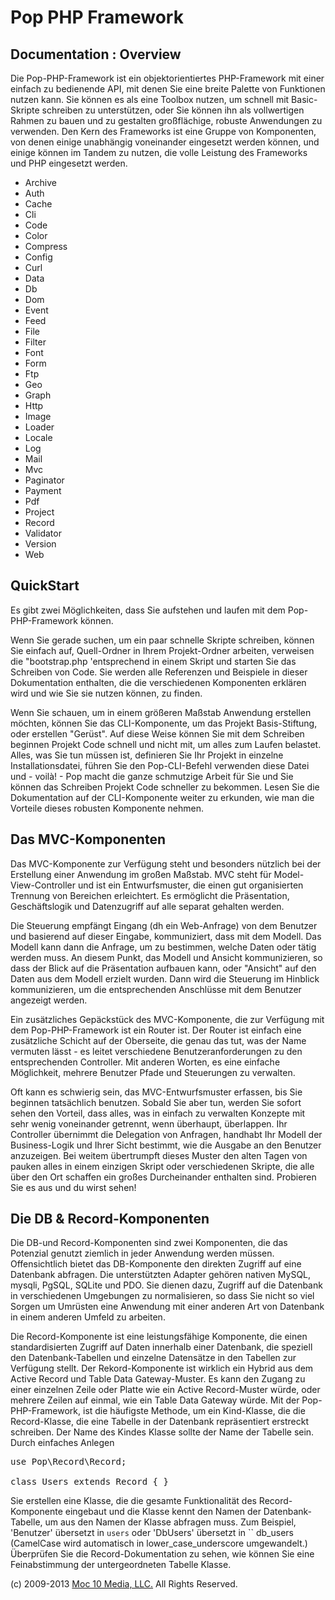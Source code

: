 Pop PHP Framework
=================

Documentation : Overview
------------------------

Die Pop-PHP-Framework ist ein objektorientiertes PHP-Framework mit einer einfach zu bedienende API, mit denen Sie eine breite Palette von Funktionen nutzen kann. Sie können es als eine Toolbox nutzen, um schnell mit Basic-Skripte schreiben zu unterstützen, oder Sie können ihn als vollwertigen Rahmen zu bauen und zu gestalten großflächige, robuste Anwendungen zu verwenden. Den Kern des Frameworks ist eine Gruppe von Komponenten, von denen einige unabhängig voneinander eingesetzt werden können, und einige können im Tandem zu nutzen, die volle Leistung des Frameworks und PHP eingesetzt werden.

* Archive
* Auth
* Cache
* Cli
* Code
* Color
* Compress
* Config
* Curl
* Data
* Db
* Dom
* Event
* Feed
* File
* Filter
* Font
* Form
* Ftp
* Geo
* Graph
* Http
* Image
* Loader
* Locale
* Log
* Mail
* Mvc
* Paginator
* Payment
* Pdf
* Project
* Record
* Validator
* Version
* Web

QuickStart
----------

Es gibt zwei Möglichkeiten, dass Sie aufstehen und laufen mit dem Pop-PHP-Framework können.

Wenn Sie gerade suchen, um ein paar schnelle Skripte schreiben, können Sie einfach auf, Quell-Ordner in Ihrem Projekt-Ordner arbeiten, verweisen die "bootstrap.php 'entsprechend in einem Skript und starten Sie das Schreiben von Code. Sie werden alle Referenzen und Beispiele in dieser Dokumentation enthalten, die die verschiedenen Komponenten erklären wird und wie Sie sie nutzen können, zu finden.

Wenn Sie schauen, um in einem größeren Maßstab Anwendung erstellen möchten, können Sie das CLI-Komponente, um das Projekt Basis-Stiftung, oder erstellen "Gerüst". Auf diese Weise können Sie mit dem Schreiben beginnen Projekt Code schnell und nicht mit, um alles zum Laufen belastet. Alles, was Sie tun müssen ist, definieren Sie Ihr Projekt in einzelne Installationsdatei, führen Sie den Pop-CLI-Befehl verwenden diese Datei und - voilà! - Pop macht die ganze schmutzige Arbeit für Sie und Sie können das Schreiben Projekt Code schneller zu bekommen. Lesen Sie die Dokumentation auf der CLI-Komponente weiter zu erkunden, wie man die Vorteile dieses robusten Komponente nehmen.

Das MVC-Komponenten
-------------------

Das MVC-Komponente zur Verfügung steht und besonders nützlich bei der Erstellung einer Anwendung im großen Maßstab. MVC steht für Model-View-Controller und ist ein Entwurfsmuster, die einen gut organisierten Trennung von Bereichen erleichtert. Es ermöglicht die Präsentation, Geschäftslogik und Datenzugriff auf alle separat gehalten werden.

Die Steuerung empfängt Eingang (dh ein Web-Anfrage) von dem Benutzer und basierend auf dieser Eingabe, kommuniziert, dass mit dem Modell. Das Modell kann dann die Anfrage, um zu bestimmen, welche Daten oder tätig werden muss. An diesem Punkt, das Modell und Ansicht kommunizieren, so dass der Blick auf die Präsentation aufbauen kann, oder "Ansicht" auf den Daten aus dem Modell erzielt wurden. Dann wird die Steuerung im Hinblick kommunizieren, um die entsprechenden Anschlüsse mit dem Benutzer angezeigt werden.

Ein zusätzliches Gepäckstück des MVC-Komponente, die zur Verfügung mit dem Pop-PHP-Framework ist ein Router ist. Der Router ist einfach eine zusätzliche Schicht auf der Oberseite, die genau das tut, was der Name vermuten lässt - es leitet verschiedene Benutzeranforderungen zu den entsprechenden Controller. Mit anderen Worten, es eine einfache Möglichkeit, mehrere Benutzer Pfade und Steuerungen zu verwalten.

Oft kann es schwierig sein, das MVC-Entwurfsmuster erfassen, bis Sie beginnen tatsächlich benutzen. Sobald Sie aber tun, werden Sie sofort sehen den Vorteil, dass alles, was in einfach zu verwalten Konzepte mit sehr wenig voneinander getrennt, wenn überhaupt, überlappen. Ihr Controller übernimmt die Delegation von Anfragen, handhabt Ihr Modell der Business-Logik und Ihrer Sicht bestimmt, wie die Ausgabe an den Benutzer anzuzeigen. Bei weitem übertrumpft dieses Muster den alten Tagen von pauken alles in einem einzigen Skript oder verschiedenen Skripte, die alle über den Ort schaffen ein großes Durcheinander enthalten sind. Probieren Sie es aus und du wirst sehen!

Die DB & Record-Komponenten
---------------------------

Die DB-und Record-Komponenten sind zwei Komponenten, die das Potenzial genutzt ziemlich in jeder Anwendung werden müssen. Offensichtlich bietet das DB-Komponente den direkten Zugriff auf eine Datenbank abfragen. Die unterstützten Adapter gehören nativen MySQL, mysqli, PgSQL, SQLite und PDO. Sie dienen dazu, Zugriff auf die Datenbank in verschiedenen Umgebungen zu normalisieren, so dass Sie nicht so viel Sorgen um Umrüsten eine Anwendung mit einer anderen Art von Datenbank in einem anderen Umfeld zu arbeiten.

Die Record-Komponente ist eine leistungsfähige Komponente, die einen standardisierten Zugriff auf Daten innerhalb einer Datenbank, die speziell den Datenbank-Tabellen und einzelne Datensätze in den Tabellen zur Verfügung stellt. Der Rekord-Komponente ist wirklich ein Hybrid aus dem Active Record und Table Data Gateway-Muster. Es kann den Zugang zu einer einzelnen Zeile oder Platte wie ein Active Record-Muster würde, oder mehrere Zeilen auf einmal, wie ein Table Data Gateway würde. Mit der Pop-PHP-Framework, ist die häufigste Methode, um ein Kind-Klasse, die die Record-Klasse, die eine Tabelle in der Datenbank repräsentiert erstreckt schreiben. Der Name des Kindes Klasse sollte der Name der Tabelle sein. Durch einfaches Anlegen

<pre>
use Pop\Record\Record;

class Users extends Record { }
</pre>

Sie erstellen eine Klasse, die die gesamte Funktionalität des Record-Komponente eingebaut und die Klasse kennt den Namen der Datenbank-Tabelle, um aus den Namen der Klasse abfragen muss. Zum Beispiel, 'Benutzer' übersetzt in `users` oder 'DbUsers' übersetzt in `` db_users (CamelCase wird automatisch in lower_case_underscore umgewandelt.) Überprüfen Sie die Record-Dokumentation zu sehen, wie können Sie eine Feinabstimmung der untergeordneten Tabelle Klasse.

(c) 2009-2013 [Moc 10 Media, LLC.](http://www.moc10media.com) All Rights Reserved.
